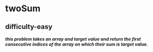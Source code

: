 # twoSum

## difficulty-easy

##### this problem takes an array and target value and return the first consecutive indices of the array on which their sum is target value.
